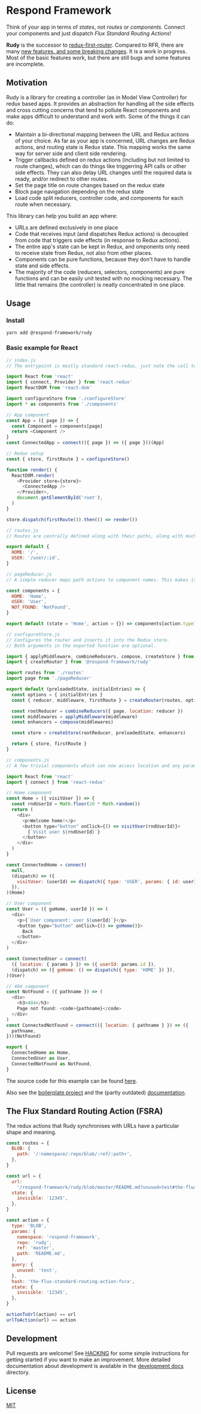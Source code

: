 # Respond Framework

Think of your app in terms of _states_, not _routes_ or _components_. Connect
your components and just dispatch _Flux Standard Routing Actions_!

**Rudy** is the successor to
[redux-first-router](https://github.com/faceyspacey/redux-first-router).
Compared to RFR, there are many
[new features, and some breaking changes](https://github.com/respond-framework/rudy/blob/master/packages/rudy/docs/differences-from-rfr.md).
It is a work in progress. Most of the basic features work, but there are still
bugs and some features are incomplete.

## Motivation

Rudy is a library for creating a controller (as in Model View Controller) for
redux based apps. It provides an abstraction for handling all the side effects
and cross cutting concerns that tend to pollute React components and make apps
difficult to understand and work with. Some of the things it can do:

- Maintain a bi-directional mapping between the URL and Redux actions of your
  choice. As far as your app is concerned, URL changes are Redux actions, and
  routing state is Redux state. This mapping works the same way for server side
  and client side rendering.
- Trigger callbacks defined on redux actions (including but not limited to route
  changes), which can do things like triggerring API calls or other side
  effects. They can also delay URL changes until the required data is ready,
  and/or redirect to other routes.
- Set the page title on route changes based on the redux state
- Block page navigation depending on the redux state
- Load code split reducers, controller code, and components for each route when
  necessary.

This library can help you build an app where:

- URLs are defined exclusively in one place
- Code that receives input (and dispatches Redux actions) is decoupled from code
  that triggers side effects (in response to Redux actions).
- The entire app's state can be kept in Redux, and omponents only need to
  receive state from Redux, not also from other places.
- Components can be pure functions, because they don't have to handle state and
  side effects.
- The majority of the code (reducers, selectors, components) are pure functions
  and can be easily unit tested with no mocking necessary. The little that
  remains (the controller) is neatly concentrated in one place.

## Usage

### Install

`yarn add @respond-framework/rudy`

### Basic example for React

```js
// index.js
// The entrypoint is mostly standard react-redux, just note the call to configureStore() and the last line.

import React from 'react'
import { connect, Provider } from 'react-redux'
import ReactDOM from 'react-dom'

import configureStore from './configureStore'
import * as components from './components'

// App component
const App = ({ page }) => {
  const Component = components[page]
  return <Component />
}
const ConnectedApp = connect(({ page }) => ({ page }))(App)

// Redux setup
const { store, firstRoute } = configureStore()

function render() {
  ReactDOM.render(
    <Provider store={store}>
      <ConnectedApp />
    </Provider>,
    document.getElementById('root'),
  )
}

store.dispatch(firstRoute()).then(() => render())
```

```js
// routes.js
// Routes are centrally defined along with their paths, along with much more that is not shown here for simplicity.

export default {
  HOME: '/',
  USER: '/user/:id',
}
```

```js
// pageReducer.js
// A simple reducer maps path actions to component names. This makes it easy to dynamically import pages!

const components = {
  HOME: 'Home',
  USER: 'User',
  NOT_FOUND: 'NotFound',
}

export default (state = 'Home', action = {}) => components[action.type] || state
```

```js
// configureStore.js
// Configures the router and inserts it into the Redux store.
// Both arguments in the exported function are optional.

import { applyMiddleware, combineReducers, compose, createStore } from 'redux'
import { createRouter } from '@respond-framework/rudy'

import routes from './routes'
import page from './pageReducer'

export default (preloadedState, initialEntries) => {
  const options = { initialEntries }
  const { reducer, middleware, firstRoute } = createRouter(routes, options)

  const rootReducer = combineReducers({ page, location: reducer })
  const middlewares = applyMiddleware(middleware)
  const enhancers = compose(middlewares)

  const store = createStore(rootReducer, preloadedState, enhancers)

  return { store, firstRoute }
}
```

```js
// components.js
// A few trivial components which can now access location and any params through Redux!

import React from 'react'
import { connect } from 'react-redux'

// Home component
const Home = ({ visitUser }) => {
  const rndUserId = Math.floor(20 * Math.random())
  return (
    <div>
      <p>Welcome home!</p>
      <button type="button" onClick={() => visitUser(rndUserId)}>
        {`Visit user ${rndUserId}`}
      </button>
    </div>
  )
}

const ConnectedHome = connect(
  null,
  (dispatch) => ({
    visitUser: (userId) => dispatch({ type: 'USER', params: { id: userId } }),
  }),
)(Home)

// User component
const User = ({ goHome, userId }) => (
  <div>
    <p>{`User component: user ${userId}`}</p>
    <button type="button" onClick={() => goHome()}>
      Back
    </button>
  </div>
)

const ConnectedUser = connect(
  ({ location: { params } }) => ({ userId: params.id }),
  (dispatch) => ({ goHome: () => dispatch({ type: 'HOME' }) }),
)(User)

// 404 component
const NotFound = ({ pathname }) => (
  <div>
    <h3>404</h3>
    Page not found: <code>{pathname}</code>
  </div>
)
const ConnectedNotFound = connect(({ location: { pathname } }) => ({
  pathname,
}))(NotFound)

export {
  ConnectedHome as Home,
  ConnectedUser as User,
  ConnectedNotFound as NotFound,
}
```

The source code for this example can be found [here](./examples/react).

Also see the [boilerplate project](./packages/boilerplate) and the (partly
outdated) [documentation](./packages/rudy/docs).

## The Flux Standard Routing Action (FSRA)

The redux actions that Rudy synchronises with URLs have a particular shape and
meaning.

```javascript
const routes = {
  BLOB: {
    path: '/:namespace/:repo/blob/:ref/:path+',
  },
}

const url = {
  url:
    '/respond-framework/rudy/blob/master/README.md?unused=test#the-flux-standard-routing-action-fsra',
  state: {
    invisible: '12345',
  },
}

const action = {
  type: 'BLOB',
  params: {
    namespace: 'respond-framework',
    repo: 'rudy',
    ref: 'master',
    path: 'README.md',
  },
  query: {
    unused: 'test',
  },
  hash: 'the-flux-standard-routing-action-fsra',
  state: {
    invisible: '12345',
  },
}

actionToUrl(action) == url
urlToAction(url) == action
```

## Development

Pull requests are welcome! See
[HACKING](https://github.com/respond-framework/rudy/blob/master/HACKING.md) for
some simple instructions for getting started if you want to make an improvement.
More detailed documentation about development is available in the
[development docs](https://github.com/respond-framework/rudy/tree/master/docs/development)
directory.

## License

[MIT](LICENSE)
